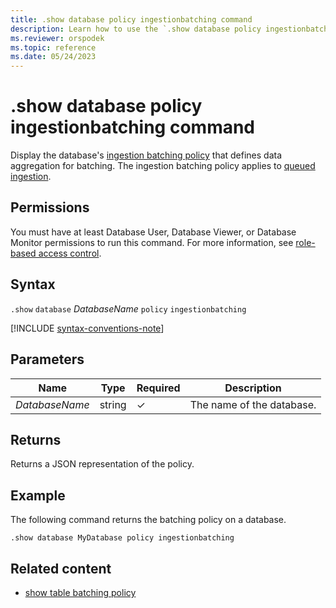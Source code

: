 ```yaml
---
title: .show database policy ingestionbatching command
description: Learn how to use the `.show database policy ingestionbatching` command to show the database's ingestion batching policy.
ms.reviewer: orspodek
ms.topic: reference
ms.date: 05/24/2023
---
```

# .show database policy ingestionbatching command

Display the database's [ingestion batching policy](batching-policy.md) that defines data aggregation for batching. The ingestion batching policy applies to [queued ingestion](../../ingest-data-overview.md#continuous-data-ingestion).

## Permissions

You must have at least Database User, Database Viewer, or Database Monitor permissions to run this command. For more information, see [role-based access control](access-control/role-based-access-control.md).

## Syntax

`.show` `database` *DatabaseName* `policy` `ingestionbatching`

[!INCLUDE [syntax-conventions-note](../../includes/syntax-conventions-note.md)]

## Parameters

|Name|Type|Required|Description|
|--|--|--|--|
|*DatabaseName*|string|&check;|The name of the database.|

## Returns

Returns a JSON representation of the policy.

## Example

The following command returns the batching policy on a database.

```kusto
.show database MyDatabase policy ingestionbatching
```

## Related content

* [show table batching policy](show-table-ingestion-batching-policy.md)
